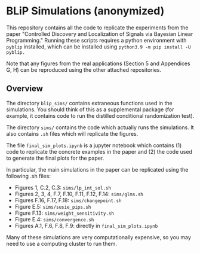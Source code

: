# BLiP Simulations (anonymized)

This repository contains all the code to replicate the experiments from the paper "Controlled Discovery and Localization of Signals via
Bayesian Linear Programming." Running these scripts requires a python environment with ``pyblip`` installed, which can be installed using
 ``python3.9 -m pip install -U pyblip.``

 Note that any figures from the real applications (Section 5 and Appendices G, H) can be reproduced using the other attached repositories.

## Overview

The directory ``blip_sims/`` contains extraneous functions used in the simulations. You should think of this as a supplemental package (for example, it contains code to run the distilled conditional randomization test).

The directory ``sims/`` contains the code which actually runs the simulations. It also contains ``.sh`` files which will replicate the figures.

The file ``final_sim_plots.ipynb`` is a jupyter notebook which contains (1) code to replicate the concrete examples in the paper and (2) the code used to generate the final plots for the paper. 

In particular, the main simulations in the paper can be replicated using the following .sh files:

- Figures 1, C.2, C.3: ``sims/lp_int_sol.sh``
- Figures 2, 3, 4, F.7, F.10, F.11, F.12, F.14: ``sims/glms.sh``
- Figures F.16, F.17, F.18: ``sims/changepoint.sh``
- Figure E.5: ``sims/susie_pips.sh``
- Figure F.13: ``sims/weight_sensitivity.sh``
- Figure E.4: ``sims/convergence.sh``
- Figures A.1, F.6, F.8, F.9: directly in ``final_sim_plots.ipynb``

Many of these simulations are very computationally expensive, so you may need to use a computing cluster to run them.